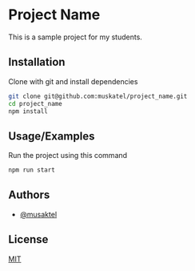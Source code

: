 
# Project Name

This is a sample project for my students.


## Installation

Clone with git and install dependencies

```bash
git clone git@github.com:muskatel/project_name.git
cd project_name 
npm install
```
    
## Usage/Examples

Run the project using this command

```bash
npm run start
```


## Authors

- [@musaktel](https://www.github.com/muskatel)


## License

[MIT](https://choosealicense.com/licenses/mit/)

